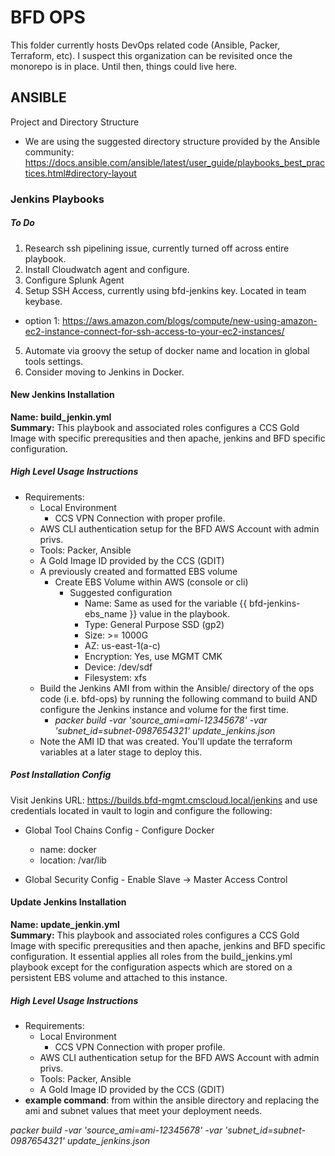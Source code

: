# __BFD OPS__

This folder currently hosts DevOps related code (Ansible, Packer, Terraform, etc). I suspect this organization can be revisited once the monorepo is in place. Until then, things could live here. 

## ANSIBLE

Project and Directory Structure
- We are using the suggested directory structure provided by the Ansible community: https://docs.ansible.com/ansible/latest/user_guide/playbooks_best_practices.html#directory-layout

### Jenkins Playbooks 
##### To Do
 1. Research ssh pipelining issue, currently turned off across entire playbook. 
 2. Install Cloudwatch agent and configure.
 3. Configure Splunk Agent 
 4. Setup SSH Access, currently using bfd-jenkins key. Located in team keybase. 
   - option 1: https://aws.amazon.com/blogs/compute/new-using-amazon-ec2-instance-connect-for-ssh-access-to-your-ec2-instances/
 5. Automate via groovy the setup of docker name and location in global tools settings.
 6. Consider moving to Jenkins in Docker. 

#### New Jenkins Installation
__Name: build_jenkin.yml__<br>
__Summary:__ This playbook and associated roles configures a CCS Gold Image with specific prerequsities and then apache, jenkins and BFD specific configuration. 

##### High Level Usage Instructions
 - Requirements: 
   - Local Environment 
     - CCS VPN Connection with proper profile. 
    - AWS CLI authentication setup for the BFD AWS Account with admin privs. 
    - Tools: Packer, Ansible
   - A Gold Image ID provided by the CCS (GDIT)
   - A previously created and formatted EBS volume
     - Create EBS Volume within AWS (console or cli)
       - Suggested configuration
         - Name: Same as used for the variable {{ bfd-jenkins-ebs_name }} value in the playbook. 
         - Type: General Purpose SSD (gp2)
         - Size: >= 1000G 
         - AZ: us-east-1(a-c)
         - Encryption: Yes, use MGMT CMK
         - Device: /dev/sdf 
         - Filesystem: xfs 
   - Build the Jenkins AMI from within the Ansible/ directory of the ops code (i.e. bfd-ops) by running the following command to build AND configure the Jenkins instance and volume for the first time. 
     - *packer build -var 'source_ami=ami-12345678' -var 'subnet_id=subnet-0987654321' update_jenkins.json*
   - Note the AMI ID that was created. You'll update the terraform variables at a later stage to deploy this.
   
##### Post Installation Config 
Visit Jenkins URL: https://builds.bfd-mgmt.cmscloud.local/jenkins and use credentials located in vault to login and configure the following:
 - Global Tool Chains Config - Configure Docker
     - name: docker
     - location: /var/lib 

- Global Security Config - Enable Slave -> Master Access Control

#### Update Jenkins Installation 

__Name: update_jenkin.yml__<br>
__Summary:__ This playbook and associated roles configures a CCS Gold Image with specific prerequsities and then apache, jenkins and BFD specific configuration. It essential applies all roles from the build_jenkins.yml playbook except for the configuration aspects which are stored on a persistent EBS volume and attached to this instance. 

##### High Level Usage Instructions
 - Requirements: 
   - Local Environment 
     - CCS VPN Connection with proper profile. 
    - AWS CLI authentication setup for the BFD AWS Account with admin privs. 
    - Tools: Packer, Ansible
   - A Gold Image ID provided by the CCS (GDIT)
 - __example command__: from within the ansible directory and replacing the ami and subnet values that meet your deployment needs. 

*packer build -var 'source_ami=ami-12345678' -var 'subnet_id=subnet-0987654321' update_jenkins.json*
